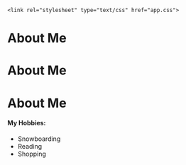 <!DOCTYPE html>
<html>
<head>
	<title>stress</title>

	<link rel="stylesheet" type="text/css" href="app.css">

<!-- 	<style type="text/css">
/*		selector {
			property: value;
		}*/

		h1{
			color: blue;
		}

		li {
			color: orange;
		}
	</style> -->
</head>
<body>
<h1>About Me</h1>
<h1>About Me</h1>
<h1>About Me</h1>

<h4>My Hobbies:</h4>
<ul>
	<li>Snowboarding</li>
	<li>Reading</li>
	<li>Shopping</li>
</ul>

</body>
</html>
